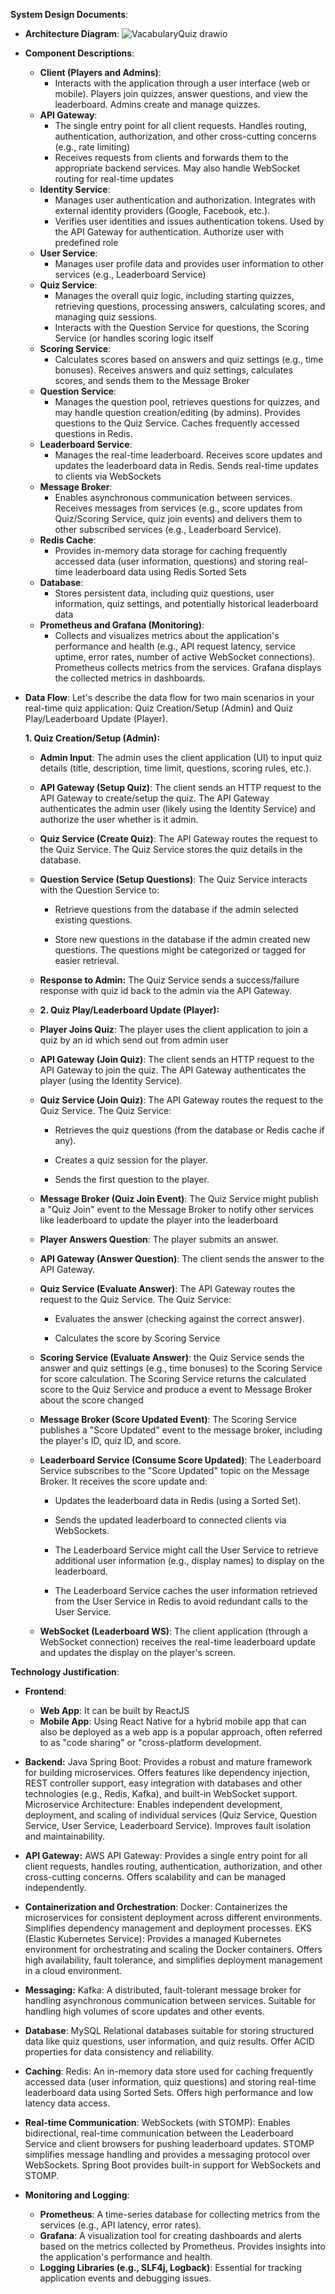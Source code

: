 **System Design Documents**:
- **Architecture Diagram**:
![VacabularyQuiz drawio](https://github.com/user-attachments/assets/4dcada1a-d322-4ff1-a2e5-9cd561f399f6)

- **Component Descriptions**:
  - **Client (Players and Admins)**:
    - Interacts with the application through a user interface (web or mobile). Players join quizzes, answer questions, and view the leaderboard. Admins create and manage quizzes.
  - **API Gateway**:
    - The single entry point for all client requests. Handles routing, authentication, authorization, and other cross-cutting concerns (e.g., rate limiting)
    - Receives requests from clients and forwards them to the appropriate backend services. May also handle WebSocket routing for real-time updates
  - **Identity Service**:
    -  Manages user authentication and authorization. Integrates with external identity providers (Google, Facebook, etc.).
    - Verifies user identities and issues authentication tokens. Used by the API Gateway for authentication. Authorize user with predefined role
  - **User Service**:
    - Manages user profile data and provides user information to other services (e.g., Leaderboard Service)
  - **Quiz Service**:
    - Manages the overall quiz logic, including starting quizzes, retrieving questions, processing answers, calculating scores, and managing quiz sessions.
    - Interacts with the Question Service for questions, the Scoring Service (or handles scoring logic itself
  - **Scoring Service**:
    - Calculates scores based on answers and quiz settings (e.g., time bonuses). Receives answers and quiz settings, calculates scores, and sends them to the Message Broker
  - **Question Service**:
    - Manages the question pool, retrieves questions for quizzes, and may handle question creation/editing (by admins). Provides questions to the Quiz Service. Caches frequently accessed questions in Redis.
  - **Leaderboard Service**:
    - Manages the real-time leaderboard. Receives score updates and updates the leaderboard data in Redis. Sends real-time updates to clients via WebSockets
  - **Message Broker**:
    - Enables asynchronous communication between services. Receives messages from services (e.g., score updates from Quiz/Scoring Service, quiz join events) and delivers them to other subscribed services (e.g., Leaderboard Service).
  - **Redis Cache**:
    - Provides in-memory data storage for caching frequently accessed data (user information, questions) and storing real-time leaderboard data using Redis Sorted Sets
  - **Database**:
    - Stores persistent data, including quiz questions, user information, quiz settings, and potentially historical leaderboard data
  - **Prometheus and Grafana (Monitoring)**:
    - Collects and visualizes metrics about the application's performance and health (e.g., API request latency, service uptime, error rates, number of active WebSocket connections). Prometheus collects metrics from the services. Grafana displays the collected metrics in dashboards.


- **Data Flow**:
  Let's describe the data flow for two main scenarios in your real-time quiz application: Quiz Creation/Setup (Admin) and Quiz Play/Leaderboard Update (Player).

  **1. Quiz Creation/Setup (Admin):**
  
  - **Admin Input**: The admin uses the client application (UI) to input quiz details (title, description, time limit, questions, scoring rules, etc.).
  
  - **API Gateway (Setup Quiz)**: The client sends an HTTP request to the API Gateway to create/setup the quiz. The API Gateway authenticates the admin user (likely using the Identity Service) and authorize the user whether is it admin.
  
  - **Quiz Service (Create Quiz)**: The API Gateway routes the request to the Quiz Service. The Quiz Service stores the quiz details in the database.
  
  - **Question Service (Setup Questions)**: The Quiz Service interacts with the Question Service to:
  
    - Retrieve questions from the database if the admin selected existing questions.
    
    - Store new questions in the database if the admin created new questions. The questions might be categorized or tagged for easier retrieval.
    
  - **Response to Admin:** The Quiz Service sends a success/failure response with quiz id back to the admin via the API Gateway.
  
  - **2. Quiz Play/Leaderboard Update (Player):**
  
  - **Player Joins Quiz**: The player uses the client application to join a quiz by an id which send out from admin user
  
  - **API Gateway (Join Quiz)**: The client sends an HTTP request to the API Gateway to join the quiz. The API Gateway authenticates the player (using the Identity Service).
  
  - **Quiz Service (Join Quiz)**: The API Gateway routes the request to the Quiz Service. The Quiz Service:
  
    - Retrieves the quiz questions (from the database or Redis cache if any).
    
    - Creates a quiz session for the player.
    
    - Sends the first question to the player.
  
  - **Message Broker (Quiz Join Event)**: The Quiz Service might publish a "Quiz Join" event to the Message Broker to notify other services like leaderboard to update the player into the leaderboard
  
  - **Player Answers Question**: The player submits an answer.
  
  - **API Gateway (Answer Question)**: The client sends the answer to the API Gateway.
  
  - **Quiz Service (Evaluate Answer)**: The API Gateway routes the request to the Quiz Service. The Quiz Service:
  
    - Evaluates the answer (checking against the correct answer).
    
    - Calculates the score by Scoring Service
  
  - **Scoring Service (Evaluate Answer)**: the Quiz Service sends the answer and quiz settings (e.g., time bonuses) to the Scoring Service for score calculation. The Scoring Service returns the calculated score to the Quiz Service and produce a event to Message Broker about the score changed
  
  - **Message Broker (Score Updated Event)**: The Scoring Service publishes a "Score Updated" event to the message broker, including the player's ID, quiz ID, and score.
  
  - **Leaderboard Service (Consume Score Updated)**: The Leaderboard Service subscribes to the "Score Updated" topic on the Message Broker. It receives the score update and:
     - Updates the leaderboard data in Redis (using a Sorted Set).
    
     - Sends the updated leaderboard to connected clients via WebSockets.
     - The Leaderboard Service might call the User Service to retrieve additional user information (e.g., display names)  to display on the leaderboard.
     - The Leaderboard Service caches the user information retrieved from the User Service in Redis to avoid redundant calls to the User Service.
  
  - **WebSocket (Leaderboard WS)**: The client application (through a WebSocket connection) receives the real-time leaderboard update and updates the display on the player's screen.

**Technology Justification**:
- **Frontend**:
  - **Web App**: It can be built by ReactJS
  - **Mobile App**: Using React Native for a hybrid mobile app that can also be deployed as a web app is a popular approach, often referred to as "code sharing" or "cross-platform development.
- **Backend:**
Java Spring Boot: Provides a robust and mature framework for building microservices. Offers features like dependency injection, REST controller support, easy integration with databases and other technologies (e.g., Redis, Kafka), and built-in WebSocket support. Microservice Architecture: Enables independent development, deployment, and scaling of individual services (Quiz Service, Question Service, User Service, Leaderboard Service). Improves fault isolation and maintainability.

- **API Gateway:** AWS API Gateway: Provides a single entry point for all client requests, handles routing, authentication, authorization, and other cross-cutting concerns. Offers scalability and can be managed independently.

- **Containerization and Orchestration**: 
Docker: Containerizes the microservices for consistent deployment across different environments. Simplifies dependency management and deployment processes. EKS (Elastic Kubernetes Service): Provides a managed Kubernetes environment for orchestrating and scaling the Docker containers. Offers high availability, fault tolerance, and simplifies deployment management in a cloud environment.

- **Messaging:** Kafka: A distributed, fault-tolerant message broker for handling asynchronous communication between services. Suitable for handling high volumes of score updates and other events.

- **Database**: MySQL Relational databases suitable for storing structured data like quiz questions, user information, and quiz results. Offer ACID properties for data consistency and reliability.

- **Caching**:  Redis: An in-memory data store used for caching frequently accessed data (user information, quiz questions) and storing real-time leaderboard data using Sorted Sets. Offers high performance and low latency data access.
- **Real-time Communication**: WebSockets (with STOMP): Enables bidirectional, real-time communication between the Leaderboard Service and client browsers for pushing leaderboard updates. STOMP simplifies message handling and provides a messaging protocol over WebSockets. Spring Boot provides built-in support for WebSockets and STOMP.
- **Monitoring and Logging**: 
  - **Prometheus**: A time-series database for collecting metrics from the services (e.g., API latency, error rates).
  - **Grafana**: A visualization tool for creating dashboards and alerts based on the metrics collected by Prometheus. Provides insights into the application's performance and health.
  - **Logging Libraries (e.g., SLF4j, Logback)**: Essential for tracking application events and debugging issues.
